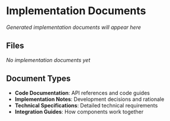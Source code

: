# Implementation Documents

*Generated implementation documents will appear here*

## Files
*No implementation documents yet*

## Document Types
- **Code Documentation**: API references and code guides
- **Implementation Notes**: Development decisions and rationale
- **Technical Specifications**: Detailed technical requirements
- **Integration Guides**: How components work together
